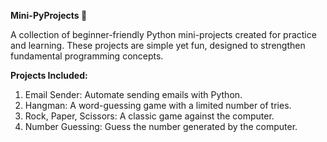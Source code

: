 **Mini-PyProjects 🐍**

A collection of beginner-friendly Python mini-projects created for practice and learning. These projects are simple yet fun, designed to strengthen fundamental programming concepts.

**Projects Included:**
1. Email Sender: Automate sending emails with Python.
2. Hangman: A word-guessing game with a limited number of tries.
3. Rock, Paper, Scissors: A classic game against the computer.
4. Number Guessing: Guess the number generated by the computer.
